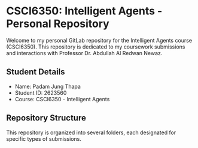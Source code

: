 # CSCI6350: Intelligent Agents - Personal Repository

Welcome to my personal GitLab repository for the Intelligent Agents course (CSCI6350). This repository is dedicated to my coursework submissions and interactions with Professor Dr. Abdullah Al Redwan Newaz.

## Student Details

- Name: Padam Jung Thapa
- Student ID: 2623560
- Course: CSCI6350 - Intelligent Agents 

## Repository Structure

This repository is organized into several folders, each designated for specific types of submissions.
